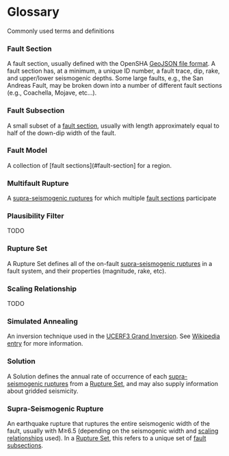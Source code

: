 # Glossary

Commonly used terms and definitions

### Fault Section

A fault section, usually defined with the OpenSHA [GeoJSON file format](https://opensha.org/Geospatial-File-Formats#fault-data). A fault section has, at a minimum, a unique ID number, a fault trace, dip, rake, and upper/lower seismogenic depths. Some large faults, e.g., the San Andreas Fault, may be broken down into a number of different fault sections (e.g., Coachella, Mojave, etc...).

### Fault Subsection

A small subset of a [fault section](#fault-section), usually with length approximately equal to half of the down-dip width of the fault.

### Fault Model

A collection of [fault sections](#fault-section] for a region.

### Multifault Rupture

A [supra-seismogenic ruptures](#supra-seismogenic-rupture) for which multiple [fault sections](#fault-section) participate

### Plausibility Filter

TODO

### Rupture Set

A Rupture Set defines all of the on-fault [supra-seismogenic ruptures](#supra-seismogenic-rupture) in a fault system, and their properties (magnitude, rake, etc).

### Scaling Relationship

TODO

### Simulated Annealing

An inversion technique used in the [UCERF3 Grand Inversion](https://pubs.geoscienceworld.org/ssa/bssa/article/104/3/1181/351434/The-UCERF3-Grand-Inversion-Solving-for-the-Long). See [Wikipedia entry](https://en.wikipedia.org/wiki/Simulated_annealing) for more information.

### Solution

A Solution defines the annual rate of occurrence of each [supra-seismogenic ruptures](#supra-seismogenic-rupture) from a [Rupture Set](#rupture-set), and may also supply information about gridded seismicity.

### Supra-Seismogenic Rupture

An earthquake rupture that ruptures the entire seismogenic width of the fault, usually with M&ge;6.5 (depending on the seismogenic width and [scaling relationships](#scaling-relationship) used). In a [Rupture Set](#rupture-set), this refers to a unique set of [fault subsections](#fault-subsection).
